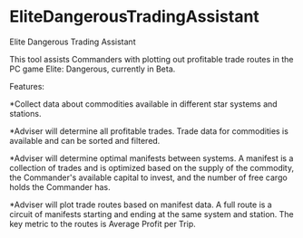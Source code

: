EliteDangerousTradingAssistant
==============================

Elite Dangerous Trading Assistant

This tool assists Commanders with plotting out profitable trade routes in the PC game Elite: Dangerous, currently in Beta.

Features:

*Collect data about commodities available in different star systems and stations.

*Adviser will determine all profitable trades. Trade data for commodities is available and can be sorted and filtered.

*Adviser will determine optimal manifests between systems. A manifest is a collection of trades and is optimized based
on the supply of the commodity, the Commander's available capital to invest, and the number of free cargo holds the
Commander has.

*Adviser will plot trade routes based on manifest data. A full route is a circuit of manifests starting and ending at
the same system and station. The key metric to the routes is Average Profit per Trip.
